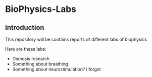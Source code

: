 # BioPhysics-Labs

## Introduction

This repository will be contains reports of different labs of biophysics

Here are these labs:
- Osmosis research
- Something about breathing
- Something about neurostimulation? I forgot
